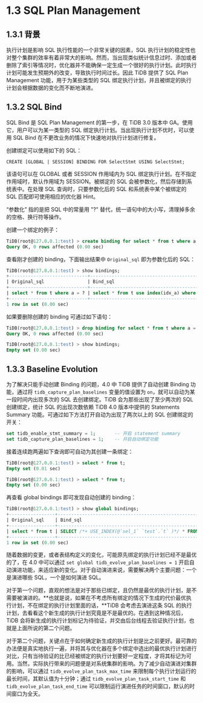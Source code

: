 # 1.3 SQL Plan Management

## 1.3.1 背景

执行计划是影响 SQL 执行性能的一个非常关键的因素，SQL 执行计划的稳定性也对整个集群的效率有着非常大的影响。然而，当出现类似统计信息过时、添加或者删除了索引等情况时，优化器并不能确保一定生成一个很好的执行计划。此时执行计划可能发生预期外的改变，导致执行时间过长。因此 TiDB 提供了 SQL Plan Management 功能，用于为某些类型的 SQL 绑定执行计划，并且被绑定的执行计划会根据数据的变化而不断地演进。

## 1.3.2 SQL Bind

SQL Bind 是 SQL Plan Management 的第一步，在 TiDB 3.0 版本中 GA。使用它，用户可以为某一类型的 SQL 绑定执行计划。当出现执行计划不优时，可以使用 SQL Bind 在不更改业务的情况下快速地对执行计划进行修复。

创建绑定可以使用如下的 SQL：

```
CREATE [GLOBAL | SESSION] BINDING FOR SelectStmt USING SelectStmt;
```

该语句可以在 GLOBAL 或者 SESSION 作用域内为 SQL 绑定执行计划。在不指定作用域时，默认作用域为 SESSION。被绑定的 SQL 会被参数化，然后存储到系统表中。在处理 SQL 查询时，只要参数化后的 SQL 和系统表中某个被绑定的 SQL 匹配即可使用相应的优化器 Hint。

“参数化” 指的是把 SQL 中的常量用 "?" 替代，统一语句中的大小写，清理掉多余的空格、换行符等操作。

创建一个绑定的例子：

```sql
TiDB(root@127.0.0.1:test) > create binding for select * from t where a = 1 using select * from t use index(idx_a) where a = 1;
Query OK, 0 rows affected (0.00 sec)
```

查看刚才创建的 binding，下面输出结果中 `Original_sql` 即为参数化后的 SQL：

```sql
TiDB(root@127.0.0.1:test) > show bindings;
+-----------------------------+----------------------------------------------+------------+--------+-------------------------+-------------------------+---------+-----------------+
| Original_sql                | Bind_sql                                     | Default_db | Status | Create_time             | Update_time             | Charset | Collation       |
+-----------------------------+----------------------------------------------+------------+--------+-------------------------+-------------------------+---------+-----------------+
| select * from t where a = ? | select * from t use index(idx_a) where a = 1 | test       | using  | 2020-03-08 14:00:28.819 | 2020-03-08 14:00:28.819 | utf8    | utf8_general_ci |
+-----------------------------+----------------------------------------------+------------+--------+-------------------------+-------------------------+---------+-----------------+
1 row in set (0.00 sec)
```

如果要删除创建的 binding 可通过如下语句：

```sql
TiDB(root@127.0.0.1:test) > drop binding for select * from t where a = 1;
Query OK, 0 rows affected (0.00 sec)

TiDB(root@127.0.0.1:test) > show bindings;
Empty set (0.00 sec)
```

## 1.3.3 Baseline Evolution

为了解决只能手动创建 Binding 的问题，4.0 中 TiDB 提供了自动创建 Binding 功能，通过将 `tidb_capture_plan_baselines` 变量的值设置为 `on`，就可以自动为某一段时间内出现多次的 SQL 去创建绑定。TiDB 会为那些出现了至少两次的 SQL 创建绑定，统计 SQL 的出现次数依赖 TiDB 4.0 版本中提供的 Statements Summary 功能。可通过如下方法打开自动为出现了两次以上的 SQL 创建绑定的开关：

```sql
set tidb_enable_stmt_summary = 1;       -- 开启 statement summary
set tidb_capture_plan_baselines = 1;    -- 开启自动绑定功能
```

接着连续跑两遍如下查询即可自动为其创建一条绑定：

```sql
TiDB(root@127.0.0.1:test) > select * from t;
Empty set (0.01 sec)

TiDB(root@127.0.0.1:test) > select * from t;
Empty set (0.00 sec)
```

再查看 global bindings 即可发现自动创建的 binding：

```sql
TiDB(root@127.0.0.1:test) > show global bindings;
+-----------------+---------------------------------------------------------+------------+--------+-------------------------+-------------------------+---------+-----------+
| Original_sql    | Bind_sql                                                | Default_db | Status | Create_time             | Update_time             | Charset | Collation |
+-----------------+---------------------------------------------------------+------------+--------+-------------------------+-------------------------+---------+-----------+
| select * from t | SELECT /*+ USE_INDEX(@`sel_1` `test`.`t` )*/ * FROM `t` | test       | using  | 2020-03-08 14:09:30.129 | 2020-03-08 14:09:30.129 |         |           |
+-----------------+---------------------------------------------------------+------------+--------+-------------------------+-------------------------+---------+-----------+
1 row in set (0.00 sec)
```

随着数据的变更，或者表结构定义的变化，可能原先绑定的执行计划已经不是最优的了，在 4.0 中可以通过 `set global tidb_evolve_plan_baselines = 1` 开启自动演进功能，来适应新的变化。对于自动演进来说，需要解决两个主要问题：一个是演进哪些 SQL，一个是如何演进 SQL。

对于第一个问题，直观的想法是对于那些已绑定，且仍然是最优的执行计划，是不需要被演进的。**也就是说，如果在不考虑所有绑定的情况下生成的代价最优执行计划，不在绑定的执行计划里面的话，**TiDB 会考虑去演进这条 SQL 的执行计划，去看看这个新生成的执行计划究竟是不是最优的。在遇到这种情况后，TiDB 会将新生成的执行计划标记为待验证，并交由后台线程去验证执行计划，也就是上面所说的第二个问题。

对于第二个问题，关键点在于如何确定新生成的执行计划是比之前更好。最可靠的办法便是真实地执行一遍，并将其与优化器在多个绑定中选出的最优执行计划进行对比，只有当待验证的比已经被绑定的执行计划要好一定程度，才将其标记为可用。当然，实际执行带来的问题便是对系统集群的影响。为了减少自动演进对集群的影响，可以通过 `tidb_evolve_plan_task_max_time` 来限制每个执行计划运行的最长时间，其默认值为十分钟；通过 `tidb_evolve_plan_task_start_time` 和 `tidb_evolve_plan_task_end_time` 可以限制运行演进任务的时间窗口，默认的时间窗口为全天。
